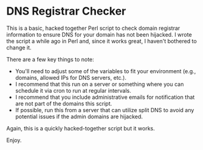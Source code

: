 # DNS Registrar Checker

This is a basic, hacked together Perl script to check domain registrar information to ensure DNS for your domain has not been hijacked. I wrote the script a while ago in Perl and, since it works great, I haven't bothered to change it.

There are a few key things to note:

* You'll need to adjust some of the variables to fit your environment (e.g., domains, allowed IPs for DNS servers, etc.).
* I recommend that this run on a server or something where you can schedule it via cron to run at regular intervals.
* I recommend that you include administrative emails for notification that are not part of the domains this script.
* If possible, run this from a server that can utilize split DNS to avoid any potential issues if the admin domains are hijacked.

Again, this is a quickly hacked-together script but it works.

Enjoy.
